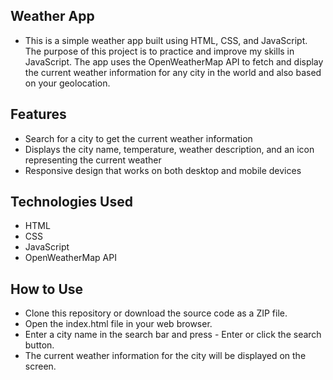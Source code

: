 ﻿## Weather App
- This is a simple weather app built using HTML, CSS, and JavaScript. The purpose of this project is to practice and improve my skills in JavaScript. The app uses the OpenWeatherMap API to fetch and display the current weather information for any city in the world and also based on your geolocation.

## Features
- Search for a city to get the current weather information
- Displays the city name, temperature, weather description, and an icon representing the current weather
- Responsive design that works on both desktop and mobile devices

## Technologies Used
- HTML
- CSS
- JavaScript
- OpenWeatherMap API

## How to Use
- Clone this repository or download the source code as a ZIP file.
- Open the index.html file in your web browser.
- Enter a city name in the search bar and press - Enter or click the search button.
- The current weather information for the city will be displayed on the screen.

